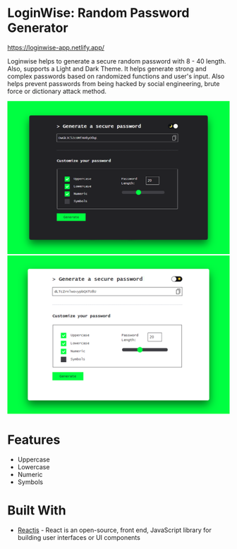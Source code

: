 # LoginWise: Random Password Generator

https://loginwise-app.netlify.app/

Loginwise helps to generate a secure random password with 8 - 40 length. Also, supports a Light and Dark Theme. It helps generate strong and complex passwords based on randomized functions and user's input. Also helps prevent passwords from being hacked by social engineering, brute force or dictionary attack method. 

![Night Theme](https://github.com/rahulsinghal11/Random-Password-Generator/blob/master/screenshot/night.png)
![Light Theme](https://github.com/rahulsinghal11/Random-Password-Generator/blob/master/screenshot/day.png)

# Features
- Uppercase 
- Lowercase 
- Numeric 
- Symbols
# Built With
- [Reactjs](https://reactjs.org/) - React is an open-source, front end, JavaScript library for building user interfaces or UI components 
